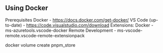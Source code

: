 ## Using Docker

Prerequisites
Docker - https://docs.docker.com/get-docker/
VS Code (up-to-date) - https://code.visualstudio.com/download
Extensions:
Docker - ms-azuretools.vscode-docker
Remote Development - ms-vscode-remote.vscode-remote-extensionpack

docker volume create pnpm_store
